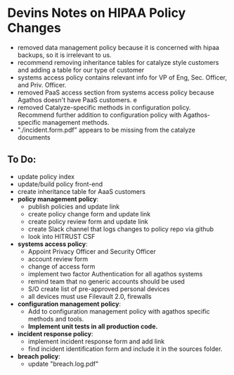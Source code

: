 # Devins Notes on HIPAA Policy Changes

* removed data management policy because it is concerned with hipaa backups, so it is irrelevant to us.
* recommend removing inheritance tables for catalyze style customers and adding a table for our type of customer
* systems access policy contains relevant info for VP of Eng, Sec. Officer, and Priv. Officer.
* removed PaaS access section from systems access policy because Agathos doesn't have PaaS customers.
e
* removed Catalyze-specific methods in configuration policy. Recommend further addition to configuration policy with Agathos-specific management methods.
* "./incident.form.pdf" appears to be missing from the catalyze documents

## To Do:
* update policy index
* update/build policy front-end
* create inheritance table for AaaS customers
* **policy management policy**:
	* publish policies and update link
	* create policy change form and update link
	* create policy review form and update link
	* create Slack channel that logs changes to policy repo via github
	* look into HITRUST CSF
* **systems access policy**:
	* Appoint Privacy Officer and Security Officer
	* account review form
	* change of access form
	* implement two factor Authentication for all agathos systems
	* remind team that no generic accounts should be used
	* S/O create list of pre-approved personal devices
	* all devices must use Filevault 2.0, firewalls
* **configuration management policy**:
	* Add to configuration management policy with agathos specific methods and tools.
	* **Implement unit tests in all production code.**
* **incident response policy**:
	* implement incident response form and add link
	* find incident identification form and include it in the sources folder.
* **breach policy**:
	* update "breach.log.pdf"
